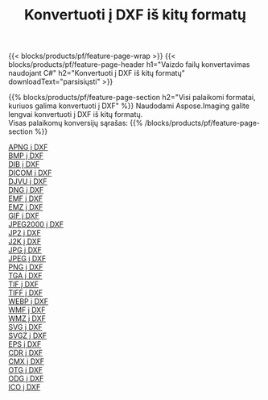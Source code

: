 ﻿---
title: Konvertuoti į DXF iš kitų formatų 
weight: 3920
url: /lt/java/conversion/to/dxf 
lang: lt
langdirlevel: 2
locales: zh-hans,ja,it,ru,de,es,fr,nl,id,lt,pl,pt,vi,tr,ko,zh-hant,ar,hi,th,sv,cs,uk,he
description: Naudodami Aspose.Imaging galite lengvai konvertuoti į DXF iš kitų formatų
---

{{< blocks/products/pf/feature-page-wrap >}}
{{< blocks/products/pf/feature-page-header h1="Vaizdo failų konvertavimas naudojant C#" h2="Konvertuoti į DXF iš kitų formatų" downloadText="parsisiųsti" >}}


{{% blocks/products/pf/feature-page-section  h2="Visi palaikomi formatai, kuriuos galima konvertuoti į DXF" %}}
Naudodami Aspose.Imaging galite lengvai konvertuoti į DXF iš kitų formatų.
<br/>
Visas palaikomų konversijų sąrašas:
{{% /blocks/products/pf/feature-page-section %}}
<div class="container-fluid productfamilypage bg-gray">
    <div class="convertypes bg-gray agp-content section">
        <div class="container">
		<div class="row other-converters">
		    <div class='col-md-2 other-converter remove-lp remove-rp'><a href="/imaging/lt/java/conversion/apng-to-dxf" >APNG į DXF</a></div>
<div class='col-md-2 other-converter remove-lp remove-rp'><a href="/imaging/lt/java/conversion/bmp-to-dxf" >BMP į DXF</a></div>
<div class='col-md-2 other-converter remove-lp remove-rp'><a href="/imaging/lt/java/conversion/dib-to-dxf" >DIB į DXF</a></div>
<div class='col-md-2 other-converter remove-lp remove-rp'><a href="/imaging/lt/java/conversion/dicom-to-dxf" >DICOM į DXF</a></div>
<div class='col-md-2 other-converter remove-lp remove-rp'><a href="/imaging/lt/java/conversion/djvu-to-dxf" >DJVU į DXF</a></div>
<div class='col-md-2 other-converter remove-lp remove-rp'><a href="/imaging/lt/java/conversion/dng-to-dxf" >DNG į DXF</a></div>
<div class='col-md-2 other-converter remove-lp remove-rp'><a href="/imaging/lt/java/conversion/emf-to-dxf" >EMF į DXF</a></div>
<div class='col-md-2 other-converter remove-lp remove-rp'><a href="/imaging/lt/java/conversion/emz-to-dxf" >EMZ į DXF</a></div>
<div class='col-md-2 other-converter remove-lp remove-rp'><a href="/imaging/lt/java/conversion/gif-to-dxf" >GIF į DXF</a></div>
<div class='col-md-2 other-converter remove-lp remove-rp'><a href="/imaging/lt/java/conversion/jpeg2000-to-dxf" >JPEG2000 į DXF</a></div>
<div class='col-md-2 other-converter remove-lp remove-rp'><a href="/imaging/lt/java/conversion/jp2-to-dxf" >JP2 į DXF</a></div>
<div class='col-md-2 other-converter remove-lp remove-rp'><a href="/imaging/lt/java/conversion/j2k-to-dxf" >J2K į DXF</a></div>
<div class='col-md-2 other-converter remove-lp remove-rp'><a href="/imaging/lt/java/conversion/jpg-to-dxf" >JPG į DXF</a></div>
<div class='col-md-2 other-converter remove-lp remove-rp'><a href="/imaging/lt/java/conversion/jpeg-to-dxf" >JPEG į DXF</a></div>
<div class='col-md-2 other-converter remove-lp remove-rp'><a href="/imaging/lt/java/conversion/png-to-dxf" >PNG į DXF</a></div>
<div class='col-md-2 other-converter remove-lp remove-rp'><a href="/imaging/lt/java/conversion/tga-to-dxf" >TGA į DXF</a></div>
<div class='col-md-2 other-converter remove-lp remove-rp'><a href="/imaging/lt/java/conversion/tif-to-dxf" >TIF į DXF</a></div>
<div class='col-md-2 other-converter remove-lp remove-rp'><a href="/imaging/lt/java/conversion/tiff-to-dxf" >TIFF į DXF</a></div>
<div class='col-md-2 other-converter remove-lp remove-rp'><a href="/imaging/lt/java/conversion/webp-to-dxf" >WEBP į DXF</a></div>
<div class='col-md-2 other-converter remove-lp remove-rp'><a href="/imaging/lt/java/conversion/wmf-to-dxf" >WMF į DXF</a></div>
<div class='col-md-2 other-converter remove-lp remove-rp'><a href="/imaging/lt/java/conversion/wmz-to-dxf" >WMZ į DXF</a></div>
<div class='col-md-2 other-converter remove-lp remove-rp'><a href="/imaging/lt/java/conversion/svg-to-dxf" >SVG į DXF</a></div>
<div class='col-md-2 other-converter remove-lp remove-rp'><a href="/imaging/lt/java/conversion/svgz-to-dxf" >SVGZ į DXF</a></div>
<div class='col-md-2 other-converter remove-lp remove-rp'><a href="/imaging/lt/java/conversion/eps-to-dxf" >EPS į DXF</a></div>
<div class='col-md-2 other-converter remove-lp remove-rp'><a href="/imaging/lt/java/conversion/cdr-to-dxf" >CDR į DXF</a></div>
<div class='col-md-2 other-converter remove-lp remove-rp'><a href="/imaging/lt/java/conversion/cmx-to-dxf" >CMX į DXF</a></div>
<div class='col-md-2 other-converter remove-lp remove-rp'><a href="/imaging/lt/java/conversion/otg-to-dxf" >OTG į DXF</a></div>
<div class='col-md-2 other-converter remove-lp remove-rp'><a href="/imaging/lt/java/conversion/odg-to-dxf" >ODG į DXF</a></div>
<div class='col-md-2 other-converter remove-lp remove-rp'><a href="/imaging/lt/java/conversion/ico-to-dxf" >ICO į DXF</a></div>
                </div>
        </div>
    </div>
</div>
<br/>

